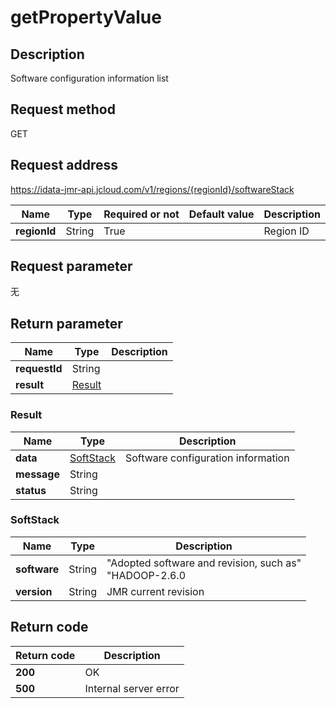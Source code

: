 # getPropertyValue


## Description
Software configuration information list

## Request method
GET

## Request address
https://idata-jmr-api.jcloud.com/v1/regions/{regionId}/softwareStack

|Name|Type|Required or not|Default value|Description|
|---|---|---|---|---|
|**regionId**|String|True||Region ID|

## Request parameter
无


## Return parameter
|Name|Type|Description|
|---|---|---|
|**requestId**|String||
|**result**|[Result](##Result)||


### <a name="Result">Result</a>
|Name|Type|Description|
|---|---|---|
|**data**|[SoftStack](##SoftStack)|Software configuration information|
|**message**|String||
|**status**|String||
### <a name="SoftStack">SoftStack</a>
|Name|Type|Description|
|---|---|---|
|**software**|String|"Adopted software and revision, such as"<br>"HADOOP-2.6.0|HIVE-1.2.1|SPARK-2.0.0|ALLUXIO-1.0.1|ZOOKEEPER-3.4.5|ZEPPELIN-0.6.1"<br>|
|**version**|String|JMR current revision|

## Return code
|Return code|Description|
|---|---|
|**200**|OK|
|**500**|Internal server error|
